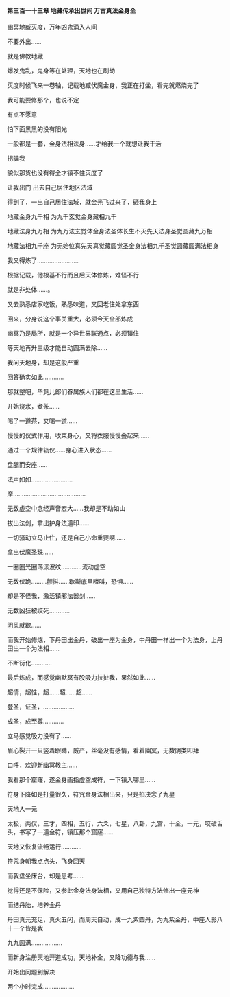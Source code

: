 #### 第三百一十三章 地藏传承出世间 万古真法金身全

幽冥地臧灭度，万年凶鬼涌入人间

不要外出……

就是佛教地藏

爆发鬼乱，鬼身等在处理，天地也在刷劫

灭度时候飞来一卷轴，记载地臧伏魔金身，我正在打坐，看完就燃烧完了

我可能要修那个，也说不定

有点不愿意

怕下面黑黑的没有阳光

一般都是一套，金身法相法身……才给我一个就想让我干活


拐骗我

貌似那货也没有得全才镇不住灭度了

让我出门
出去自己居住地区法域

得到了，一出自己居住法域，就金光飞过来了，砸我身上

地藏金身九千相
为九千玄觉金身藏相九千

地藏法身九万相
为九万法玄觉体金身法圣体长生不灭先天法身圣觉圆藏九万相

地藏法相九千座
为无始位真先天真觉藏圆觉圣金身法相九千圣觉圆藏圆满法相身

我又得炼了……………………

根据记载，他根基不行而且后天体修炼，难怪不行

就是非处体……。

又去熟悉店家吃饭，熟悉味道，又回老住处拿东西

回来，分身说这个事关重大，必须今天全部炼成

幽冥乃是局所，就是一个异世界联通点，必须镇住

等天地再升三级才能自动圆满去除……

我问天地身，却是这般严重

回答确实如此…………

那就整吧，毕竟儿郎们眷属族人们都在这里生活……

开始烧水，煮茶……

喝了一道茶，又喝一道……

慢慢的仪式作用，收束身心，又将衣服慢慢叠起来……

通过一个规律轨仪……身心进入状态……

盘腿而安座……

法声如如……………………

摩……………………………………

无数虚空中念经声音宏大……我却是不动如山


拔出法剑，拿出护身法道印……

一切骚动立马止住，还是自己小命重要啊……


拿出伏魔圣珠……

一圈圈光圈荡漾波纹…………流动虚空

无数伏跪………颤抖……歇斯底里嚎叫，恐惧……

却是不怪我，激活镇邪法器剑……

无数凶狂被绞死…………

阴风就歇……

而我开始修炼，下丹田出金丹，破出一座为金身，中丹田一样出一个为法身，上丹田出一个为法相……

不断衍化…………

最后炼成，而感觉幽默冥有股吸力拉扯我，果然如此……

超情，超性，超……超……超……

登圣，证圣，………………

成圣，成至尊…………

立马感觉吸力没有了……


眉心裂开一只竖着眼睛，威严，丝毫没有感情，看着幽冥，无数阴类叩拜

口呼，欢迎新幽冥教主……

我看那个窟窿，遂金身画指虚空成符，一下镇入哪里……

符身下降如是打量很久，符咒金身法相出来，只是掐决念了九星

天地人一元

太极，两仪，三才，四相，五行，六爻，七星，八卦，九宫，十全，一元，咬破舌头，书写了一道金符，镇压那个窟窿……

天地又恢复流畅运行…………

符咒身朝我点点头，飞身回天

而我盘坐床台，却是思考……

觉得还是不保险，又参此金身法身法相，又用自己独特方法修出一座元神

而结丹胎，培养金丹

丹田真元充足，真火五闪，而周天自动，成一九紫圆丹，为九紫金丹，中座人影八十一个皆是我

九九圆满………………

而新身注册天地开道成功，天地补全，又降功德与我……

开始出问题到解决


两个小时完成………………

